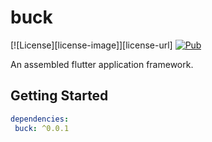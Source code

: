 # buck

[![License][license-image]][license-url] 
[![Pub](https://img.shields.io/pub/v/buck.svg?style=flat-square)](https://pub.dartlang.org/packages/buck)

An assembled flutter application framework.

## Getting Started

```yaml
dependencies:
 buck: ^0.0.1
```
